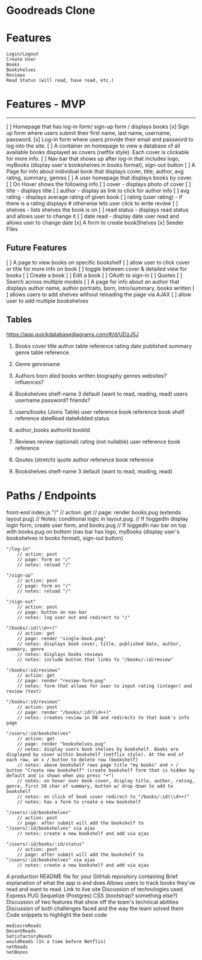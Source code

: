 # Goodreads Clone

# Features
    Login/Logout
    Create User
    Books
    Bookshelves
    Reviews
    Read Status (will read, have read, etc.)

# Features - MVP
--------------
[ ] Homepage that has log-in form/ sign-up form / displays books
[x] Sign up form where users submit their first name, last name, username, password.
[x] Log-in form where users provide their email and password to log into the site.
[ ] A container on homepage to view a database of all available books displayed as covers (netflix style). Each cover is clickable for more info.
[ ] Nav bar that shows up after log-in that includes logo, myBooks (display user's bookshelves in books format), sign-out button
[ ] A Page for info about individual book that displays cover, title, author, avg rating, summary, genres
[ ] A user homepage that displays books by cover.
    [ ] On Hover shows the following info
        [ ] cover - displays photo of cover
        [ ] title - displays title
        [ ] author - display as link to click for author info
        [ ] avg rating - displays average rating of given book
        [ ] rating (user rating) - if there is a rating displays # otherwise lets user click to write review
        [ ] shelves - lists shelves the book is on
        [ ] read status - displays read status and allows user to change it
        [ ] date read - display date user read and allows user to change date
[x] A form to create bookShelves
[x] Seeder Files

Future Features
-------------------
[ ] A page to view books on specific bookshelf
[ ] allow user to click cover or title for more info on book
[ ] toggle between cover & detailed view for books
[ ] Create a book
[ ] Edit a book
[ ] OAuth to sign-in
[ ] Quotes
[ ] Search across multiple models
[ ] A page for info about an author that displays author name, author portraits, born, intro/summary, books written
[ ] allows users to add shelves without reloading the page via AJAX
[ ] allow user to add multiple bookshelves

Tables
------
https://app.quickdatabasediagrams.com/#/d/UDzJ5J

1. Books
    cover
    title
    author table reference
    rating
    date published
    summary
    genre table reference

2. Genre
    genrename

3. Authors
    born
    died
    books written
    biography
    genres
    websites?
    influences?

4. Bookshelves
    shelf-name
    3 default (want to read, reading, read)
    users
        username
        password?
        friends?

5. users/books (Joins Table)
    user reference
    book reference
    book shelf reference
    dateRead
    dateAdded
    status

6. author_books
        authorId
        bookId

7. Reviews
    review (optional)
    rating (not nullable)
    user reference
    book reference

8. Qoutes (stretch)
      quote
      author reference
      book reference

9.  Bookshelves
        shelf-name
        3 default (want to read, reading, read)

# Paths / Endpoints
front-end index.js
    "/"
        // action: get
        // page: render books.pug (extends layout.pug)
        // Notes: conditional logic in layout.pug.
        //     If !loggedIn display login form, create user form, and books.pug
        //     If loggedIn  nav bar on top with books.pug on bottom (nav bar has logo, myBooks (display user's bookshelves in books format), sign-out button)

    "/log-in"
        // action: post
        // page: form on "/"
        // notes: reload "/"

    "/sign-up"
        // action: post
        // page: form on "/"
        // notes: reload "/"

    "/sign-out"
        // action: post
        // page: button on nav bar
        // notes: log user out and redirect to "/"

    "/books/:id(\\d++)"
        // action: get
        // page: render "single-book.pug"
        // notes: displays book cover, title, published date, author, summary, genre
        // notes: displays books reviews
        // notes: include button that links to "/books/:id/review"

    "/books/:id/reviews"
        // action: get
        // page: render "review-form.pug"
        // notes: form that allows for user to input rating (integer) and review (text)

    "/books/:id/reviews"
        // action: post
        // page: render "/books/:id(\\d++)"
        // notes: creates review in DB and redirects to that book's info page

    "/users/:id/bookshelves"
        // action: get
        // page: render "bookshelves.pug"
        // notes: display users book shelves by bookshelf. Books are displayed by cover within bookshelf (netflix style). At the end of each row, an x / button to delete row (bookshelf)
        // notes: above bookshelf rows page title "my books" and + / button "Create new bookshelf" (create bookshelf form that is hidden by default and is shown when you press "+")
        // notes: on hover over book cover, display title, author, rating, genre, first 50 char of summary, button w/ drop down to add to bookshelf
        // notes: on click of book cover redirect to "/books/:id(\\d++)"
        // notes: has a form to create a new bookshelf

    "/users/:id/bookshelves"
        // action: post
        // page: after submit will add the bookshelf to "/users/:id/bookshelves" via ajax
        // notes: create a new bookshelf and add via ajax

    "/users/:id/books/:id/status"
        // action: post
        // page: after submit will add the bookshelf to "/users/:id/bookshelves" via ajax
        // notes: create a new bookshelf and add via ajax

<!-- Guide from Project Requirements -->
A production README file for your GitHub repository containing
Brief explanation of what the app is and does
    Allows users to track books they've read and want to read.
Link to live site
Discussion of technologies used
    Express
    PUG
    Sequelize (Postgres)
    CSS (bootstrap? something else?)
Discussion of two features that show off the team's technical abilities
Discussion of both challenges faced and the way the team solved them
Code snippets to highlight the best code


<!-- name ideas -->
    mediocreReads
    DecentReads
    SatisfactoryReads
    wouldReads (In a time before Netflix)
    netReads
    netBooxs
